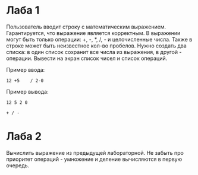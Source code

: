 # Лаба 1

Пользователь вводит строку с математическим выражением. Гарантируется, что выражение является корректным. В выражении могут быть только операции: +, -, *, /, - и целочисленные числа. Также в строке может быть неизвестное кол-во пробелов. Нужно создать два списка: в один список сохранит все числа из выражения, в другой - операции. Вывести на экран список чисел и список операций.

Пример ввода: 

`12 +5    / 2-0`

Пример вывода:

`12 5 2 0`

`+ / -`

# Лаба 2
Вычислить выражение из предыдущей лабораторной. Не забыть про приоритет операций - умножение и деление вычисляются в первую очередь.
